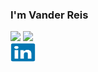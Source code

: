 ### I'm Vander Reis

<!--
**Vander-Reis/Vander-Reis** is a ✨ _special_ ✨ repository because its `README.md` (this file) appears on your GitHub profile.

Here are some ideas to get you started:

- 🔭 I’m currently working on ...
- 🌱 I’m currently learning ...
- 👯 I’m looking to collaborate on ...
- 🤔 I’m looking for help with ...
- 💬 Ask me about ...
- 📫 How to reach me: ...
- 😄 Pronouns: ...
- ⚡ Fun fact: ...
-->

<div>
<img src="https://github-readme-stats.vercel.app/api?username=Vander-Reis&show_icons=true&theme=dracula&include_all_commits=true&count_private=true">
<img src="https://github-readme-stats.vercel.app/api/top-langs/?username=Vander-Reis&layout=compact&langs_count=16&theme=dracula">

</div>

<div>
  <a  href="https://www.linkedin.com/in/vander-reis-044163201/" target="_blank">
    <img align="center" alt="Vander-linkedin" height="30" width="40" src="https://raw.githubusercontent.com/devicons/devicon/master/icons/linkedin/linkedin-original.svg"                 style="max-   width:100%;"/>
  </a>
</div>

